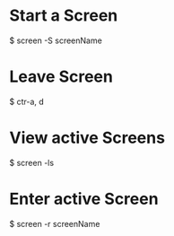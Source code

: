 
# Start a Screen
$  screen -S screenName

# Leave Screen
$  ctr-a, d

# View active Screens
$  screen -ls

# Enter active Screen
$  screen -r screenName
